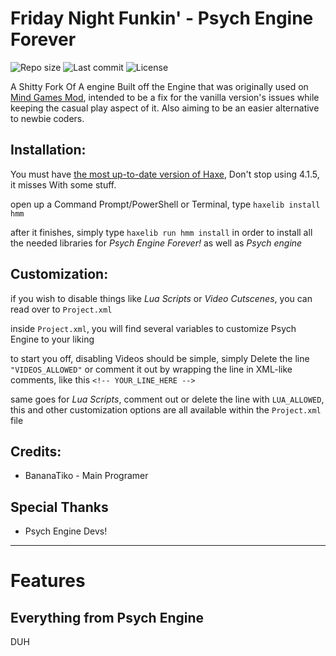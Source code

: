 # Friday Night Funkin' - Psych Engine Forever
![Repo size](https://img.shields.io/github/repo-size/bananaTiko/FNF-PsychEngineForever)
![Last commit](https://img.shields.io/github/last-commit/bananaTiko/FNF-PsychEngineForever)
![License](https://img.shields.io/github/license/bananaTiko/FNF-PsychEngineForever)

A Shitty Fork Of A engine Built off the Engine that was originally used on [Mind Games Mod](https://gamebanana.com/mods/301107), intended to be a fix for the vanilla version's issues while keeping the casual play aspect of it. Also aiming to be an easier alternative to newbie coders.

## Installation:
You must have [the most up-to-date version of Haxe](https://haxe.org/download/), Don't stop using 4.1.5, it misses With some stuff.

open up a Command Prompt/PowerShell or Terminal, type `haxelib install hmm`

after it finishes, simply type `haxelib run hmm install` in order to install all the needed libraries for *Psych Engine Forever!* as well as *Psych engine*

## Customization:

if you wish to disable things like *Lua Scripts* or *Video Cutscenes*, you can read over to `Project.xml`

inside `Project.xml`, you will find several variables to customize Psych Engine to your liking

to start you off, disabling Videos should be simple, simply Delete the line `"VIDEOS_ALLOWED"` or comment it out by wrapping the line in XML-like comments, like this `<!-- YOUR_LINE_HERE -->`

same goes for *Lua Scripts*, comment out or delete the line with `LUA_ALLOWED`, this and other customization options are all available within the `Project.xml` file

## Credits:
* BananaTiko - Main Programer

## Special Thanks
* Psych Engine Devs!
_____________________________________

# Features

## Everything from Psych Engine

DUH
